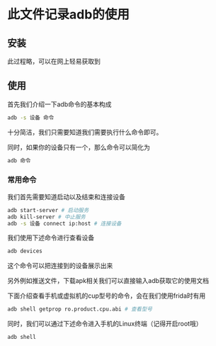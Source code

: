 # 此文件记录adb的使用
## 安装
此过程略，可以在网上轻易获取到
## 使用
首先我们介绍一下adb命令的基本构成
```bash
adb -s 设备 命令
```
十分简洁，我们只需要知道我们需要执行什么命令即可。

同时，如果你的设备只有一个，那么命令可以简化为
```bash
adb 命令
```

### 常用命令

我们首先需要知道启动以及结束和连接设备

``` bash
adb start-server # 启动服务
adb kill-server # 中止服务 
adb -s 设备 connect ip:host # 连接设备
```

我们使用下述命令进行查看设备

```bash
adb devices
```

这个命令可以把连接到的设备展示出来

另外例如推送文件，下载apk相关我们可以直接输入adb获取它的使用文档

下面介绍查看手机或虚拟机的cup型号的命令，会在我们使用frida时有用

```bash
adb shell getprop ro.product.cpu.abi # 查看型号
```

同时，我们可以通过下述命令进入手机的Linux终端（记得开启root哦）

```bash
adb shell
```

